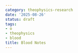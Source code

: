 ```yaml
---
category: theophysics-research
date: '2025-08-26'
status: draft
tags:
- o
- theophysics
- blood
title: Blood Notes
---
```

   
